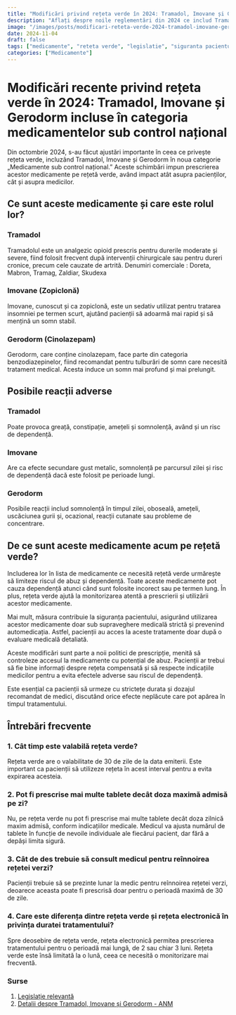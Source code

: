 ```yaml
---
title: "Modificări privind rețeta verde în 2024: Tramadol, Imovane și Gerodorm incluse în categoria medicamentelor sub control național"
description: "Aflați despre noile reglementări din 2024 ce includ Tramadol, Imovane și Gerodorm pe rețeta verde, cu scopul de a reduce riscul de abuz și a îmbunătăți siguranța pacienților. Informații esențiale pentru pacienți și cadre medicale despre prescrierea acestor medicamente."
image: "/images/posts/modificari-reteta-verde-2024-tramadol-imovane-gerodorm.jpg"
date: 2024-11-04
draft: false
tags: ["medicamente", "reteta verde", "legislatie", "siguranta pacientului"]
categories: ["Medicamente"]
---
```


# Modificări recente privind rețeta verde în 2024: Tramadol, Imovane și Gerodorm incluse în categoria medicamentelor sub control național

Din octombrie 2024, s-au făcut ajustări importante în ceea ce privește rețeta verde, incluzând Tramadol, Imovane și Gerodorm în noua categorie „Medicamente sub control național.” Aceste schimbări impun prescrierea acestor medicamente pe rețetă verde, având impact atât asupra pacienților, cât și asupra medicilor.

## Ce sunt aceste medicamente și care este rolul lor?

### Tramadol
Tramadolul este un analgezic opioid prescris pentru durerile moderate și severe, fiind folosit frecvent după intervenții chirurgicale sau pentru dureri cronice, precum cele cauzate de artrită.
Denumiri comerciale : Doreta, Mabron, Tramag, Zaldiar, Skudexa 

### Imovane (Zopiclonă)
Imovane, cunoscut și ca zopiclonă, este un sedativ utilizat pentru tratarea insomniei pe termen scurt, ajutând pacienții să adoarmă mai rapid și să mențină un somn stabil.

### Gerodorm (Cinolazepam)
Gerodorm, care conține cinolazepam, face parte din categoria benzodiazepinelor, fiind recomandat pentru tulburări de somn care necesită tratament medical. Acesta induce un somn mai profund și mai prelungit.

## Posibile reacții adverse

### Tramadol
Poate provoca greață, constipație, amețeli și somnolență, având și un risc de dependență.

### Imovane
Are ca efecte secundare gust metalic, somnolență pe parcursul zilei și risc de dependență dacă este folosit pe perioade lungi.

### Gerodorm
Posibile reacții includ somnolență în timpul zilei, oboseală, amețeli, uscăciunea gurii și, ocazional, reacții cutanate sau probleme de concentrare.

## De ce sunt aceste medicamente acum pe rețetă verde?

Includerea lor în lista de medicamente ce necesită rețetă verde urmărește să limiteze riscul de abuz și dependență. Toate aceste medicamente pot cauza dependență atunci când sunt folosite incorect sau pe termen lung. În plus, rețeta verde ajută la monitorizarea atentă a prescrierii și utilizării acestor medicamente.

Mai mult, măsura contribuie la siguranța pacientului, asigurând utilizarea acestor medicamente doar sub supraveghere medicală strictă și prevenind automedicația. Astfel, pacienții au acces la aceste tratamente doar după o evaluare medicală detaliată.

Aceste modificări sunt parte a noii politici de prescripție, menită să controleze accesul la medicamente cu potențial de abuz. Pacienții ar trebui să fie bine informați despre rețeta compensată și să respecte indicațiile medicilor pentru a evita efectele adverse sau riscul de dependență.

Este esențial ca pacienții să urmeze cu strictețe durata și dozajul recomandat de medici, discutând orice efecte neplăcute care pot apărea în timpul tratamentului.


## Întrebări frecvente

### 1. Cât timp este valabilă rețeta verde?

Rețeta verde are o valabilitate de 30 de zile de la data emiterii. Este important ca pacienții să utilizeze rețeta în acest interval pentru a evita expirarea acesteia.

### 2. Pot fi prescrise mai multe tablete decât doza maximă admisă pe zi?

Nu, pe rețeta verde nu pot fi prescrise mai multe tablete decât doza zilnică maxim admisă, conform indicațiilor medicale. Medicul va ajusta numărul de tablete în funcție de nevoile individuale ale fiecărui pacient, dar fără a depăși limita sigură.

### 3. Cât de des trebuie să consult medicul pentru reînnoirea rețetei verzi?

Pacienții trebuie să se prezinte lunar la medic pentru reînnoirea rețetei verzi, deoarece aceasta poate fi prescrisă doar pentru o perioadă maximă de 30 de zile.

### 4. Care este diferența dintre rețeta verde și rețeta electronică în privința duratei tratamentului?

Spre deosebire de rețeta verde, rețeta electronică permitea prescrierea tratamentului pentru o perioadă mai lungă, de 2 sau chiar 3 luni. Rețeta verde este însă limitată la o lună, ceea ce necesită o monitorizare mai frecventă.

### Surse
1. [Legislație relevantă](https://legislatie.just.ro/public/DetaliiDocument/287862)
2. [Detalii despre Tramadol, Imovane și Gerodorm - ANM](https://www.anm.ro/_/_PRO/PRO_10413_07.12.17.pdf)
